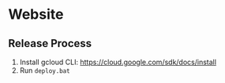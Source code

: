 # Website

## Release Process

1) Install gcloud CLI: https://cloud.google.com/sdk/docs/install
2) Run `deploy.bat`
